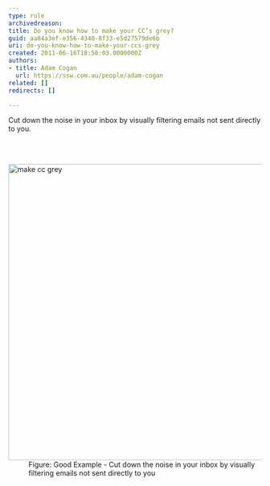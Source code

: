 ```yaml
---
type: rule
archivedreason: 
title: Do you know how to make your CC’s grey?
guid: aa84a3ef-e356-4340-8f33-e5d27579de6b
uri: do-you-know-how-to-make-your-ccs-grey
created: 2011-06-16T18:58:03.0000000Z
authors:
- title: Adam Cogan
  url: https://ssw.com.au/people/adam-cogan
related: []
redirects: []

---
```



<p>​Cut down the noise in your inbox by visually filtering emails not sent directly to you.</p> 
<br><excerpt class='endintro'></excerpt><br>
<dl class="goodImage"><dt><img alt="make cc grey" src="/PublishingImages/MakeCCGrey.jpg" style="width&#58;590px;" /> </dt><dd>Figure&#58; Good Example - Cut down the noise in your inbox by visually filtering emails not sent directly to you</dd></dl>


